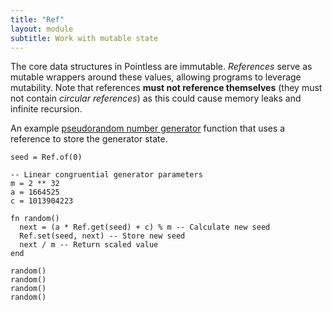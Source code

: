 ```yaml
---
title: "Ref"
layout: module
subtitle: Work with mutable state
---
```


The core data structures in Pointless are immutable. _References_ serve as
mutable wrappers around these values, allowing programs to leverage mutability.
Note that references **must not reference themselves** (they must not contain
_circular references_) as this could cause memory leaks and infinite recursion.

An example
[pseudorandom number generator](https://en.wikipedia.org/wiki/Linear_congruential_generator)
function that uses a reference to store the generator state.

```ptls
seed = Ref.of(0)

-- Linear congruential generator parameters
m = 2 ** 32
a = 1664525
c = 1013904223

fn random()
  next = (a * Ref.get(seed) + c) % m -- Calculate new seed
  Ref.set(seed, next) -- Store new seed
  next / m -- Return scaled value
end

random()
random()
random()
random()
```
